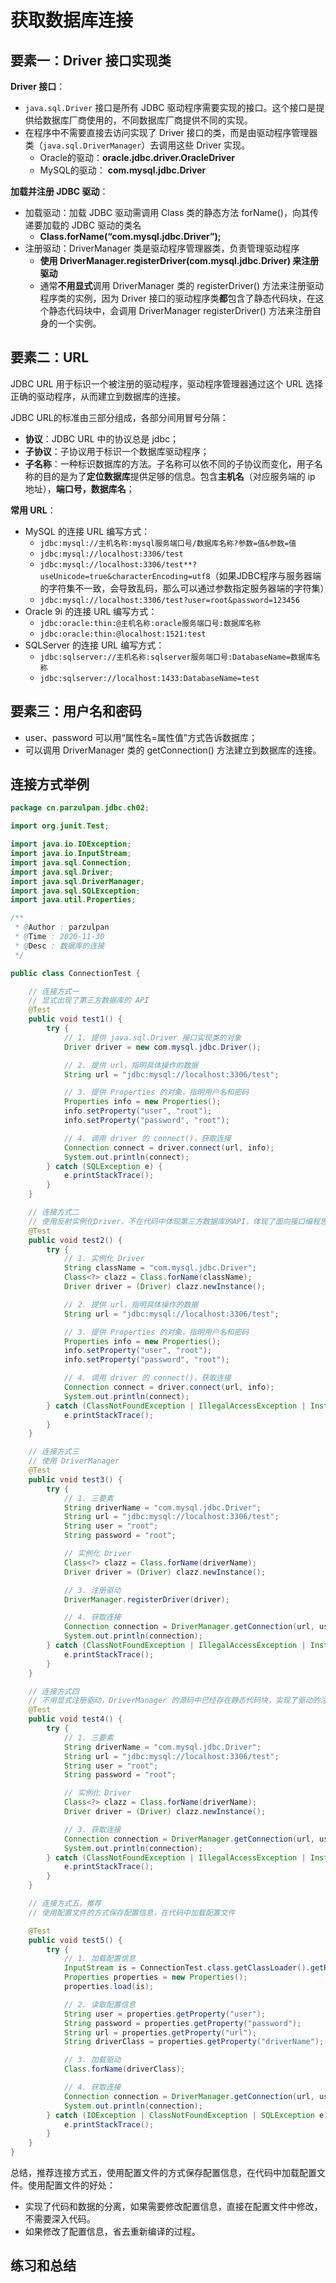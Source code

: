 # 获取数据库连接

## 要素一：Driver 接口实现类

**Driver 接口**：

* `java.sql.Driver` 接口是所有 JDBC 驱动程序需要实现的接口。这个接口是提供给数据库厂商使用的，不同数据库厂商提供不同的实现。
* 在程序中不需要直接去访问实现了 Driver 接口的类，而是由驱动程序管理器类（`java.sql.DriverManager`）去调用这些 Driver 实现。
  * Oracle的驱动：**oracle.jdbc.driver.OracleDriver**
  * MySQL的驱动： **com.mysql.jdbc.Driver**

**加载并注册 JDBC 驱动**：

* 加载驱动：加载 JDBC 驱动需调用 Class 类的静态方法 forName()，向其传递要加载的 JDBC 驱动的类名
  * **Class.forName(“com.mysql.jdbc.Driver”);**
* 注册驱动：DriverManager 类是驱动程序管理器类，负责管理驱动程序
  * **使用 DriverManager.registerDriver(com.mysql.jdbc.Driver) 来注册驱动**
  * 通常**不用显式**调用 DriverManager 类的 registerDriver() 方法来注册驱动程序类的实例，因为 Driver 接口的驱动程序类**都**包含了静态代码块，在这个静态代码块中，会调用 DriverManager registerDriver() 方法来注册自身的一个实例。

## 要素二：URL

JDBC URL 用于标识一个被注册的驱动程序，驱动程序管理器通过这个 URL 选择正确的驱动程序，从而建立到数据库的连接。

JDBC URL的标准由三部分组成，各部分间用冒号分隔：

* **协议**：JDBC URL 中的协议总是 jdbc；
* **子协议**：子协议用于标识一个数据库驱动程序；
* **子名称**：一种标识数据库的方法。子名称可以依不同的子协议而变化，用子名称的目的是为了**定位数据库**提供足够的信息。包含**主机名**（对应服务端的 ip 地址），**端口号，数据库名**；

**常用 URL**：

* MySQL 的连接 URL 编写方式：
  * `jdbc:mysql://主机名称:mysql服务端口号/数据库名称?参数=值&参数=值`
  * `jdbc:mysql://localhost:3306/test`
  * `jdbc:mysql://localhost:3306/test**?useUnicode=true&characterEncoding=utf8`（如果JDBC程序与服务器端的字符集不一致，会导致乱码，那么可以通过参数指定服务器端的字符集）
  * `jdbc:mysql://localhost:3306/test?user=root&password=123456`
* Oracle 9i 的连接 URL 编写方式：
  * `jdbc:oracle:thin:@主机名称:oracle服务端口号:数据库名称`
  * `jdbc:oracle:thin:@localhost:1521:test`
* SQLServer 的连接 URL 编写方式：
  * `jdbc:sqlserver://主机名称:sqlserver服务端口号:DatabaseName=数据库名称`
  * `jdbc:sqlserver://localhost:1433:DatabaseName=test`

## 要素三：用户名和密码

* user、password 可以用“属性名=属性值”方式告诉数据库；
* 可以调用 DriverManager 类的 getConnection() 方法建立到数据库的连接。

## 连接方式举例

```java
package cn.parzulpan.jdbc.ch02;

import org.junit.Test;

import java.io.IOException;
import java.io.InputStream;
import java.sql.Connection;
import java.sql.Driver;
import java.sql.DriverManager;
import java.sql.SQLException;
import java.util.Properties;

/**
 * @Author : parzulpan
 * @Time : 2020-11-30
 * @Desc : 数据库的连接
 */

public class ConnectionTest {

    // 连接方式一
    // 显式出现了第三方数据库的 API
    @Test
    public void test1() {
        try {
            // 1. 提供 java.sql.Driver 接口实现类的对象
            Driver driver = new com.mysql.jdbc.Driver();

            // 2. 提供 url，指明具体操作的数据
            String url = "jdbc:mysql://localhost:3306/test";

            // 3. 提供 Properties 的对象，指明用户名和密码
            Properties info = new Properties();
            info.setProperty("user", "root");
            info.setProperty("password", "root");

            // 4. 调用 driver 的 connect()，获取连接
            Connection connect = driver.connect(url, info);
            System.out.println(connect);
        } catch (SQLException e) {
            e.printStackTrace();
        }
    }

    // 连接方式二
    // 使用反射实例化Driver，不在代码中体现第三方数据库的API，体现了面向接口编程思想。
    @Test
    public void test2() {
        try {
            // 1. 实例化 Driver
            String className = "com.mysql.jdbc.Driver";
            Class<?> clazz = Class.forName(className);
            Driver driver = (Driver) clazz.newInstance();

            // 2. 提供 url，指明具体操作的数据
            String url = "jdbc:mysql://localhost:3306/test";

            // 3. 提供 Properties 的对象，指明用户名和密码
            Properties info = new Properties();
            info.setProperty("user", "root");
            info.setProperty("password", "root");

            // 4. 调用 driver 的 connect()，获取连接
            Connection connect = driver.connect(url, info);
            System.out.println(connect);
        } catch (ClassNotFoundException | IllegalAccessException | InstantiationException | SQLException e) {
            e.printStackTrace();
        }
    }

    // 连接方式三
    // 使用 DriverManager
    @Test
    public void test3() {
        try {
            // 1. 三要素
            String driverName = "com.mysql.jdbc.Driver";
            String url = "jdbc:mysql://localhost:3306/test";
            String user = "root";
            String password = "root";

            // 实例化 Driver
            Class<?> clazz = Class.forName(driverName);
            Driver driver = (Driver) clazz.newInstance();

            // 3. 注册驱动
            DriverManager.registerDriver(driver);

            // 4. 获取连接
            Connection connection = DriverManager.getConnection(url, user, password);
            System.out.println(connection);
        } catch (ClassNotFoundException | IllegalAccessException | InstantiationException | SQLException e) {
            e.printStackTrace();
        }
    }

    // 连接方式四
    // 不用显式注册驱动，DriverManager 的源码中已经存在静态代码块，实现了驱动的注册。
    @Test
    public void test4() {
        try {
            // 1. 三要素
            String driverName = "com.mysql.jdbc.Driver";
            String url = "jdbc:mysql://localhost:3306/test";
            String user = "root";
            String password = "root";

            // 实例化 Driver
            Class<?> clazz = Class.forName(driverName);
            Driver driver = (Driver) clazz.newInstance();

            // 3. 获取连接
            Connection connection = DriverManager.getConnection(url, user, password);
            System.out.println(connection);
        } catch (ClassNotFoundException | IllegalAccessException | InstantiationException | SQLException e) {
            e.printStackTrace();
        }
    }

    // 连接方式五，推荐
    // 使用配置文件的方式保存配置信息，在代码中加载配置文件

    @Test
    public void test5() {
        try {
            // 1. 加载配置信息
            InputStream is = ConnectionTest.class.getClassLoader().getResourceAsStream("jdbc.properties");
            Properties properties = new Properties();
            properties.load(is);

            // 2. 读取配置信息
            String user = properties.getProperty("user");
            String password = properties.getProperty("password");
            String url = properties.getProperty("url");
            String driverClass = properties.getProperty("driverName");

            // 3. 加载驱动
            Class.forName(driverClass);

            // 4. 获取连接
            Connection connection = DriverManager.getConnection(url, user, password);
            System.out.println(connection);
        } catch (IOException | ClassNotFoundException | SQLException e) {
            e.printStackTrace();
        }
    }
}
```

总结，推荐连接方式五，使用配置文件的方式保存配置信息，在代码中加载配置文件。使用配置文件的好处：

* 实现了代码和数据的分离，如果需要修改配置信息，直接在配置文件中修改，不需要深入代码。
* 如果修改了配置信息，省去重新编译的过程。

## 练习和总结
